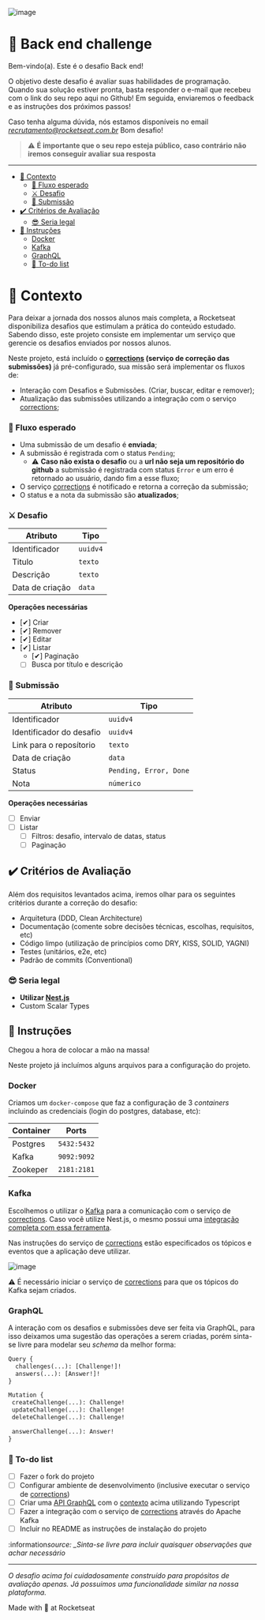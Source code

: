 ![image](https://user-images.githubusercontent.com/40845824/121069742-3accdb00-c7a4-11eb-87d0-3dc47e433762.png)

# 🚀 Back end challenge

Bem-vindo(a). Este é o desafio Back end!

O objetivo deste desafio é avaliar suas habilidades de programação.
Quando sua solução estiver pronta, basta responder o e-mail que recebeu com o link do seu repo aqui no Github!
Em seguida, enviaremos o feedback e as instruções dos próximos passos!

Caso tenha alguma dúvida, nós estamos disponíveis no email *recrutamento@rocketseat.com.br*
Bom desafio!

> ⚠️ **É importante que o seu repo esteja público, caso contrário não iremos conseguir avaliar sua resposta**

---

- [🧠 Contexto](#-contexto)
  - [🚰 Fluxo esperado](#-fluxo-esperado)
  - [⚔️ Desafio](#️-desafio)
  - [📓 Submissão](#-submissão)
- [✔️ Critérios de Avaliação](#️-critérios-de-avaliação)
  - [😎 Seria legal](#-seria-legal)
- [:rocket: Instruções](#rocket-instruções)
  - [Docker](#docker)
  - [Kafka](#kafka)
  - [GraphQL](#graphql)
  - [:notebook: To-do list](#notebook-to-do-list)

# 🧠 Contexto

Para deixar a jornada dos nossos alunos mais completa, a Rocketseat disponibiliza desafios que estimulam a prática do conteúdo estudado. Sabendo disso, este projeto consiste em implementar um serviço que gerencie os desafios enviados por nossos alunos.

Neste projeto, está incluído o **[corrections](packages/corrections) (serviço de correção das submissões)** já pré-configurado, sua missão será implementar os fluxos de:

- Interação com Desafios e Submissões. (Criar, buscar, editar e remover);
- Atualização das submissões utilizando a integração com o serviço [corrections](packages/corrections);

### 🚰 Fluxo esperado

- Uma submissão de um desafio é **enviada**;
- A submissão é registrada com o status `Pending`;
  - :warning: **Caso não exista o desafio** ou a **url não seja um repositório do github** a submissão é registrada com status `Error` e um erro é retornado ao usuário, dando fim a esse fluxo;
- O serviço [corrections](packages/corrections) é notificado e retorna a correção da submissão;
- O status e a nota da submissão são **atualizados**;

### ⚔️ Desafio

| Atributo        | Tipo     |
| --------------- | -------- |
| Identificador   | `uuidv4` |
| Titulo          | `texto`  |
| Descrição       | `texto`  |
| Data de criação | `data`   |

**Operações necessárias**

- [✔] Criar
- [✔] Remover
- [✔] Editar
- [✔] Listar
  - [✔] Paginação
  - [ ] Busca por título e descrição

### 📓 Submissão

| Atributo                 | Tipo                   |
| ------------------------ | ---------------------- |
| Identificador            | `uuidv4`               |
| Identificador do desafio | `uuidv4`               |
| Link para o reposítorio  | `texto`                |
| Data de criação          | `data`                 |
| Status                   | `Pending, Error, Done` |
| Nota                     | `númerico`             |

**Operações necessárias**

- [ ] Enviar
- [ ] Listar
  - [ ] Filtros: desafio, intervalo de datas, status
  - [ ] Paginação

## ✔️ Critérios de Avaliação

Além dos requisitos levantados acima, iremos olhar para os seguintes critérios durante a correção do desafio:

- Arquitetura (DDD, Clean Architecture)
- Documentação (comente sobre decisões técnicas, escolhas, requisitos, etc)
- Código limpo (utilização de princípios como DRY, KISS, SOLID, YAGNI)
- Testes (unitários, e2e, etc)
- Padrão de commits (Conventional)

### 😎 Seria legal

- **Utilizar [Nest.js](https://nestjs.com/)**
- Custom Scalar Types

## :rocket: Instruções

Chegou a hora de colocar a mão na massa!

Neste projeto já incluímos alguns arquivos para a configuração do projeto.

### Docker

Criamos um `docker-compose` que faz a configuração de 3 _containers_ incluindo as credenciais (login do postgres, database, etc):

| Container | Ports       |
| --------- | ----------- |
| Postgres  | `5432:5432` |
| Kafka     | `9092:9092` |
| Zookeper  | `2181:2181` |

### Kafka

Escolhemos o utilizar o [Kafka](https://kafka.apache.org/) para a comunicação com o serviço de [corrections](packages/corrections). Caso você utilize Nest.js, o mesmo possui uma [integração completa com essa ferramenta](https://docs.nestjs.com/microservices/kafka).

Nas instruções do serviço de [corrections](packages/corrections) estão especificados os tópicos e eventos que a aplicação deve utilizar.

![image](https://user-images.githubusercontent.com/40845824/122421461-c3950500-cf62-11eb-903a-0b629cc8502f.png)

:warning: É necessário iniciar o serviço de [corrections](packages/corrections) para que os tópicos do Kafka sejam criados.

### GraphQL

A interação com os desafios e submissões deve ser feita via GraphQL, para isso deixamos uma sugestão das operações a serem criadas, porém sinta-se livre para modelar seu _schema_ da melhor forma:

```graphql
Query {
  challenges(...): [Challenge!]!
  answers(...): [Answer!]!
}

Mutation {
 createChallenge(...): Challenge!
 updateChallenge(...): Challenge!
 deleteChallenge(...): Challenge!

 answerChallenge(...): Answer!
}
```

### :notebook: To-do list

- [ ] Fazer o fork do projeto
- [ ] Configurar ambiente de desenvolvimento (inclusive executar o serviço de [corrections](packages/corrections))
- [ ] Criar uma [API GraphQL](https://docs.nestjs.com/graphql/quick-start) com o [contexto](#-contexto) acima utilizando Typescript
- [ ] Fazer a integração com o serviço de [corrections](packages/corrections) através do Apache Kafka
- [ ] Incluir no README as instruções de instalação do projeto

:information*source: \_Sinta-se livre para incluir quaisquer observações que achar necessário*

---

_O desafio acima foi cuidadosamente construído para propósitos de avaliação apenas. Já possuimos uma funcionalidade similar na nossa plataforma._

Made with 💜 at Rocketseat
